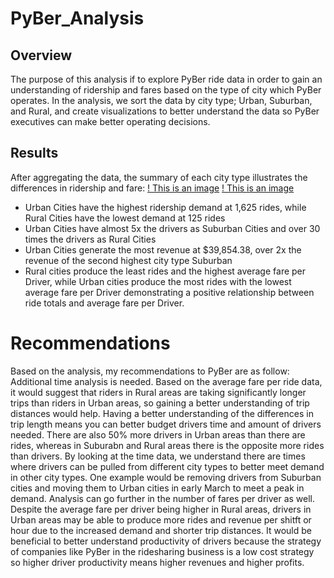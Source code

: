 # PyBer_Analysis
## Overview
The purpose of this analysis if to explore PyBer ride data in order to gain an understanding of ridership and fares based on the type of city which PyBer operates. In the analysis, we sort the data by city type; Urban, Suburban, and Rural, and create visualizations to better understand the data so PyBer executives can make better operating decisions.
## Results
After aggregating the data, the summary of each city type illustrates the differences in ridership and fare:
[! This is an image](https://github.com/weise142/PyBer_Analysis/blob/main/Fare%20Summary%20PyBer.PNG)
[! This is an image](https://github.com/weise142/PyBer_Analysis/blob/main/Resources/Pyber_fare_summary.png)
- Urban Cities have the highest ridership demand at 1,625 rides, while Rural Cities have the lowest demand at 125 rides
- Urban Cities have almost 5x the drivers as Suburban Cities and over 30 times the drivers as Rural Cities
- Urban Cities generate the most revenue at $39,854.38, over 2x the revenue of the second highest city type Suburban
- Rural cities produce the least rides and the highest average fare per Driver, while Urban cities produce the most rides with the lowest average fare per Driver demonstrating a positive relationship between ride totals and average fare per Driver. 
# Recommendations
Based on the analysis, my recommendations to PyBer are as follow: Additional time analysis is needed. Based on the average fare per ride data, it would suggest that riders in Rural areas are taking significantly longer trips than riders in Urban areas, so gaining a better understanding of trip distances would help. Having a better understanding of the differences in trip length means you can better budget drivers time and amount of drivers needed. There are also 50% more drivers in Urban areas than there are rides, whereas in Suburabn and Rural areas there is the opposite more rides than drivers. By looking at the time data, we understand there are times where drivers can be pulled from different city types to better meet demand in other city types. One example would be removing drivers from Suburban cities and moving them to Urban cities in early March to meet a peak in demand. Analysis can go further in the number of fares per driver as well. Despite the average fare per driver being higher in Rural areas, drivers in Urban areas may be able to produce more rides and revenue per shitft or hour due to the increased demand and shorter trip distances. It would be beneficial to better understand productivity of drivers because the strategy of companies like PyBer in the ridesharing business is a low cost strategy so higher driver productivity means higher revenues and higher profits.
